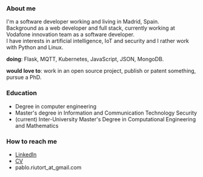 ### About me

<!--
**pablorgr/pablorgr** is a ✨ _special_ ✨ repository because its `README.md` (this file) appears on your GitHub profile.

Here are some ideas to get you started:

- 🔭 I’Master's degree in Information and Communication Technology Security. _Open University of Catalonia_...
- 🌱 I’m currently learning ...
- 👯 I’m looking to collaborate on ...
- 🤔 I’m looking for help with ...
- 💬 Ask me about ...
- 📫 How to reach me: ...
- 😄 Pronouns: ...
- ⚡ Fun fact: ...
-->
I'm a software developer working and living in Madrid, Spain.  
Background as a web developer and full stack, currently working at Vodafone innovation team as a software developer.   
I have interests in artificial intelligence, IoT and security and I rather work with Python and Linux.

__doing__: Flask, MQTT, Kubernetes, JavaScript, JSON, MongoDB.   

__would love to__: work in an open source project, publish or patent something, pursue a PhD.


### Education
* Degree in computer engineering
* Master's degree in Information and Communication Technology Security
* (current) Inter-University Master's Degree in Computational Engineering and Mathematics 

### How to reach me
* [LinkedIn](https://www.linkedin.com/in/pabloritutort/)
* [CV](https://raw.githubusercontent.com/pablorgr/pablorgr.github.io/CV/cv.pdf)
* pablo.riutort_at_gmail.com
